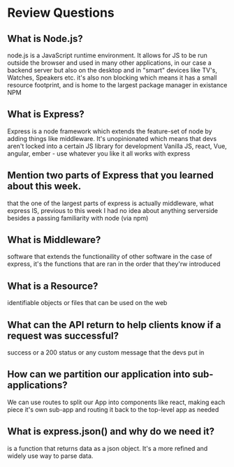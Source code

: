 # Review Questions

## What is Node.js?

node.js is a JavaScript runtime environment. It allows for JS to be run outside the browser and used in many other applications, in our case a backend server but also on the desktop and in "smart" devices like TV's, Watches, Speakers etc. it's also non blocking which means it has a small resource footprint, and is home to the largest package manager in existance NPM

## What is Express?

Express is a node framework which extends the feature-set of node by adding things like middleware. It's unopinionated which means that devs aren't locked into a certain JS library for development Vanilla JS, react, Vue, angular, ember - use whatever you like it all works with express

## Mention two parts of Express that you learned about this week.

that the one of the largest parts of express is actually middleware, what express IS, previous to this week I had no idea about anything serverside besides a passing familiarity with node (via npm)

## What is Middleware?

software that extends the functionaility of other software in the case of express, it's the functions that are ran in the order that they'rw introduced


## What is a Resource?

identifiable objects or files that can be used on the web

## What can the API return to help clients know if a request was successful?

success or a 200 status or any custom message that the devs put in

## How can we partition our application into sub-applications?
We can use routes to split our App into components like react, making each piece it's own sub-app and routing it back to the top-level app as needed

## What is express.json() and why do we need it?
is a function that returns data as a json object. It's a more refined and widely use way to parse data.
